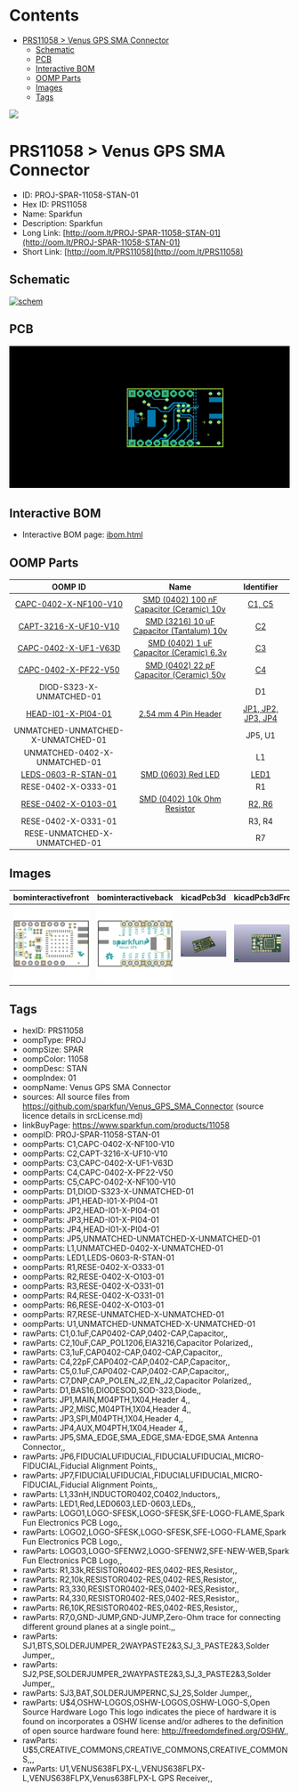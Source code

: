 



Contents
========

* [PRS11058 > Venus GPS SMA Connector](#prs11058--venus-gps-sma-connector)
	* [Schematic](#schematic)
	* [PCB](#pcb)
	* [Interactive BOM](#interactive-bom)
	* [OOMP Parts](#oomp-parts)
	* [Images](#images)
	* [Tags](#tags)
  
![][im]
# PRS11058 > Venus GPS SMA Connector

- ID: PROJ-SPAR-11058-STAN-01
- Hex ID: PRS11058
- Name: Sparkfun
- Description: Sparkfun
- Long Link: [http://oom.lt/PROJ-SPAR-11058-STAN-01](http://oom.lt/PROJ-SPAR-11058-STAN-01)
- Short Link: [http://oom.lt/PRS11058](http://oom.lt/PRS11058)

## Schematic
  
[![schem](eagleSchemImage.png)](eagleSchemImage.png)
## PCB
  
[![pcb](eagleImage.png)](eagleImage.png)
## Interactive BOM

- Interactive BOM page: [ibom.html](https://htmlpreview.github.io/?https://github.com/oomlout/oomlout_OOMP_projects/blob/main/PROJ-SPAR-11058-STAN-01/kicad/bom/ibom.html)

## OOMP Parts
  

|OOMP ID|Name|Identifier|
| :---: | :---: | :---: |
|[CAPC-0402-X-NF100-V10](https://github.com/oomlout/oomlout_OOMP_parts/tree/main/CAPC-0402-X-NF100-V10/)|[SMD (0402) 100 nF Capacitor (Ceramic) 10v](https://github.com/oomlout/oomlout_OOMP_parts/tree/main/CAPC-0402-X-NF100-V10/)|[C1, C5](https://github.com/oomlout/oomlout_OOMP_parts/tree/main/CAPC-0402-X-NF100-V10/)|
|[CAPT-3216-X-UF10-V10](https://github.com/oomlout/oomlout_OOMP_parts/tree/main/CAPT-3216-X-UF10-V10/)|[SMD (3216) 10 uF Capacitor (Tantalum) 10v](https://github.com/oomlout/oomlout_OOMP_parts/tree/main/CAPT-3216-X-UF10-V10/)|[C2](https://github.com/oomlout/oomlout_OOMP_parts/tree/main/CAPT-3216-X-UF10-V10/)|
|[CAPC-0402-X-UF1-V63D](https://github.com/oomlout/oomlout_OOMP_parts/tree/main/CAPC-0402-X-UF1-V63D/)|[SMD (0402) 1 uF Capacitor (Ceramic) 6.3v](https://github.com/oomlout/oomlout_OOMP_parts/tree/main/CAPC-0402-X-UF1-V63D/)|[C3](https://github.com/oomlout/oomlout_OOMP_parts/tree/main/CAPC-0402-X-UF1-V63D/)|
|[CAPC-0402-X-PF22-V50](https://github.com/oomlout/oomlout_OOMP_parts/tree/main/CAPC-0402-X-PF22-V50/)|[SMD (0402) 22 pF Capacitor (Ceramic) 50v](https://github.com/oomlout/oomlout_OOMP_parts/tree/main/CAPC-0402-X-PF22-V50/)|[C4](https://github.com/oomlout/oomlout_OOMP_parts/tree/main/CAPC-0402-X-PF22-V50/)|
|DIOD-S323-X-UNMATCHED-01||D1|
|[HEAD-I01-X-PI04-01](https://github.com/oomlout/oomlout_OOMP_parts/tree/main/HEAD-I01-X-PI04-01/)|[2.54 mm 4 Pin Header](https://github.com/oomlout/oomlout_OOMP_parts/tree/main/HEAD-I01-X-PI04-01/)|[JP1, JP2, JP3, JP4](https://github.com/oomlout/oomlout_OOMP_parts/tree/main/HEAD-I01-X-PI04-01/)|
|UNMATCHED-UNMATCHED-X-UNMATCHED-01||JP5, U1|
|UNMATCHED-0402-X-UNMATCHED-01||L1|
|[LEDS-0603-R-STAN-01](https://github.com/oomlout/oomlout_OOMP_parts/tree/main/LEDS-0603-R-STAN-01/)|[SMD (0603) Red LED](https://github.com/oomlout/oomlout_OOMP_parts/tree/main/LEDS-0603-R-STAN-01/)|[LED1](https://github.com/oomlout/oomlout_OOMP_parts/tree/main/LEDS-0603-R-STAN-01/)|
|RESE-0402-X-O333-01||R1|
|[RESE-0402-X-O103-01](https://github.com/oomlout/oomlout_OOMP_parts/tree/main/RESE-0402-X-O103-01/)|[SMD (0402) 10k Ohm Resistor](https://github.com/oomlout/oomlout_OOMP_parts/tree/main/RESE-0402-X-O103-01/)|[R2, R6](https://github.com/oomlout/oomlout_OOMP_parts/tree/main/RESE-0402-X-O103-01/)|
|RESE-0402-X-O331-01||R3, R4|
|RESE-UNMATCHED-X-UNMATCHED-01||R7|

## Images
  
  

|bominteractivefront|bominteractiveback|kicadPcb3d|kicadPcb3dFront|kicadPcb3dBack|eagleImage|eagleSchemImage|pcbdraw|pcbdrawback|
| :---: | :---: | :---: | :---: | :---: | :---: | :---: | :---: | :---: |
|[![bominteractivefront](bomFront_140.png)](bomFront.png)|[![bominteractiveback](bomBack_140.png)](bomBack.png)|[![kicadPcb3d](kicadPcb3d_140.png)](kicadPcb3d.png)|[![kicadPcb3dFront](kicadPcb3dFront_140.png)](kicadPcb3dFront.png)|[![kicadPcb3dBack](kicadPcb3dBack_140.png)](kicadPcb3dBack.png)|[![eagleImage](eagleImage_140.png)](eagleImage.png)|[![eagleSchemImage](eagleSchemImage_140.png)](eagleSchemImage.png)|[![pcbdraw](pcbdraw_140.png)](pcbdraw.png)|[![pcbdrawback](pcbdrawBack_140.png)](pcbdrawBack.png)|

## Tags

- hexID: PRS11058
- oompType: PROJ
- oompSize: SPAR
- oompColor: 11058
- oompDesc: STAN
- oompIndex: 01
- oompName: Venus GPS SMA Connector
- sources: All source files from https://github.com/sparkfun/Venus_GPS_SMA_Connector (source licence details in srcLicense.md)
- linkBuyPage: https://www.sparkfun.com/products/11058
- oompID: PROJ-SPAR-11058-STAN-01
- oompParts: C1,CAPC-0402-X-NF100-V10
- oompParts: C2,CAPT-3216-X-UF10-V10
- oompParts: C3,CAPC-0402-X-UF1-V63D
- oompParts: C4,CAPC-0402-X-PF22-V50
- oompParts: C5,CAPC-0402-X-NF100-V10
- oompParts: D1,DIOD-S323-X-UNMATCHED-01
- oompParts: JP1,HEAD-I01-X-PI04-01
- oompParts: JP2,HEAD-I01-X-PI04-01
- oompParts: JP3,HEAD-I01-X-PI04-01
- oompParts: JP4,HEAD-I01-X-PI04-01
- oompParts: JP5,UNMATCHED-UNMATCHED-X-UNMATCHED-01
- oompParts: L1,UNMATCHED-0402-X-UNMATCHED-01
- oompParts: LED1,LEDS-0603-R-STAN-01
- oompParts: R1,RESE-0402-X-O333-01
- oompParts: R2,RESE-0402-X-O103-01
- oompParts: R3,RESE-0402-X-O331-01
- oompParts: R4,RESE-0402-X-O331-01
- oompParts: R6,RESE-0402-X-O103-01
- oompParts: R7,RESE-UNMATCHED-X-UNMATCHED-01
- oompParts: U1,UNMATCHED-UNMATCHED-X-UNMATCHED-01
- rawParts: C1,0.1uF,CAP0402-CAP,0402-CAP,Capacitor,,
- rawParts: C2,10uF,CAP_POL1206,EIA3216,Capacitor Polarized,,
- rawParts: C3,1uF,CAP0402-CAP,0402-CAP,Capacitor,,
- rawParts: C4,22pF,CAP0402-CAP,0402-CAP,Capacitor,,
- rawParts: C5,0.1uF,CAP0402-CAP,0402-CAP,Capacitor,,
- rawParts: C7,DNP,CAP_POLEN_J2,EN_J2,Capacitor Polarized,,
- rawParts: D1,BAS16,DIODESOD,SOD-323,Diode,,
- rawParts: JP1,MAIN,M04PTH,1X04,Header 4,,
- rawParts: JP2,MISC,M04PTH,1X04,Header 4,,
- rawParts: JP3,SPI,M04PTH,1X04,Header 4,,
- rawParts: JP4,AUX,M04PTH,1X04,Header 4,,
- rawParts: JP5,SMA_EDGE,SMA_EDGE,SMA-EDGE,SMA Antenna Connector,,
- rawParts: JP6,FIDUCIALUFIDUCIAL,FIDUCIALUFIDUCIAL,MICRO-FIDUCIAL,Fiducial Alignment Points,,
- rawParts: JP7,FIDUCIALUFIDUCIAL,FIDUCIALUFIDUCIAL,MICRO-FIDUCIAL,Fiducial Alignment Points,,
- rawParts: L1,33nH,INDUCTOR0402,C0402,Inductors,,
- rawParts: LED1,Red,LED0603,LED-0603,LEDs,,
- rawParts: LOGO1,LOGO-SFESK,LOGO-SFESK,SFE-LOGO-FLAME,Spark Fun Electronics PCB Logo,,
- rawParts: LOGO2,LOGO-SFESK,LOGO-SFESK,SFE-LOGO-FLAME,Spark Fun Electronics PCB Logo,,
- rawParts: LOGO3,LOGO-SFENW2,LOGO-SFENW2,SFE-NEW-WEB,Spark Fun Electronics PCB Logo,,
- rawParts: R1,33k,RESISTOR0402-RES,0402-RES,Resistor,,
- rawParts: R2,10k,RESISTOR0402-RES,0402-RES,Resistor,,
- rawParts: R3,330,RESISTOR0402-RES,0402-RES,Resistor,,
- rawParts: R4,330,RESISTOR0402-RES,0402-RES,Resistor,,
- rawParts: R6,10K,RESISTOR0402-RES,0402-RES,Resistor,,
- rawParts: R7,0,GND-JUMP,GND-JUMP,Zero-Ohm trace for connecting different ground planes at a single point.,,
- rawParts: SJ1,BTS,SOLDERJUMPER_2WAYPASTE2&3,SJ_3_PASTE2&3,Solder Jumper,,
- rawParts: SJ2,PSE,SOLDERJUMPER_2WAYPASTE2&3,SJ_3_PASTE2&3,Solder Jumper,,
- rawParts: SJ3,BAT,SOLDERJUMPERNC,SJ_2S,Solder Jumper,,
- rawParts: U$4,OSHW-LOGOS,OSHW-LOGOS,OSHW-LOGO-S,Open Source Hardware Logo This logo indicates the piece of hardware it is found on incorporates a OSHW license and/or adheres to the definition of open source hardware found here: http://freedomdefined.org/OSHW,,
- rawParts: U$5,CREATIVE_COMMONS,CREATIVE_COMMONS,CREATIVE_COMMONS,,,
- rawParts: U1,VENUS638FLPX-L,VENUS638FLPX-L,VENUS638FLPX,Venus638FLPX-L GPS Receiver,,



[im]: kicadPcb3d_450.png
